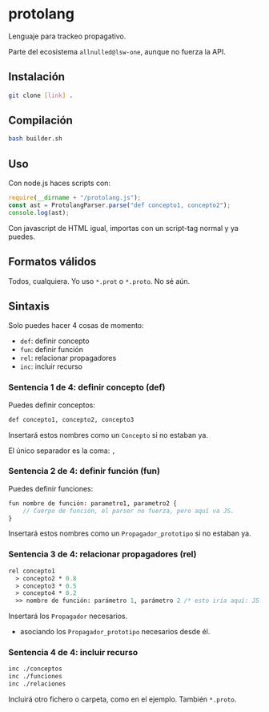 # protolang

Lenguaje para trackeo propagativo.

Parte del ecosistema `allnulled@lsw-one`, aunque no fuerza la API.

## Instalación

```sh
git clone [link] .
```

## Compilación

```sh
bash builder.sh
```

## Uso

Con node.js haces scripts con:

```js
require(__dirname + "/protolang.js");
const ast = ProtolangParser.parse("def concepto1, concepto2");
console.log(ast);
```

Con javascript de HTML igual, importas con un script-tag normal y ya puedes.

## Formatos válidos

Todos, cualquiera. Yo uso `*.prot` o `*.proto`. No sé aún.

## Sintaxis

Solo puedes hacer 4 cosas de momento:

 - `def`: definir concepto
 - `fun`: definir función
 - `rel`: relacionar propagadores
 - `inc`: incluir recurso

### Sentencia 1 de 4: definir concepto (def)

Puedes definir conceptos:

```proto
def concepto1, concepto2, concepto3
```

Insertará estos nombres como un `Concepto` si no estaban ya.

El único separador es la coma: `,`

### Sentencia 2 de 4: definir función (fun)

Puedes definir funciones:

```proto
fun nombre de función: parametro1, parametro2 {
    // Cuerpo de función, el parser no fuerza, pero aquí va JS.
}
```

Insertará estos nombres como un `Propagador_prototipo` si no estaban ya.

### Sentencia 3 de 4: relacionar propagadores (rel)

```proto
rel concepto1
  > concepto2 * 0.8
  > concepto3 * 0.5
  > concepto4 * 0.2
  >> nombre de función: parámetro 1, parámetro 2 /* esto iría aquí: JS.call( ### ) */
```

Insertará los `Propagador` necesarios.

  - asociando los `Propagador_prototipo` necesarios desde él.

### Sentencia 4 de 4: incluir recurso

```proto
inc ./conceptos
inc ./funciones
inc ./relaciones
```

Incluirá otro fichero o carpeta, como en el ejemplo. También `*.proto`.



